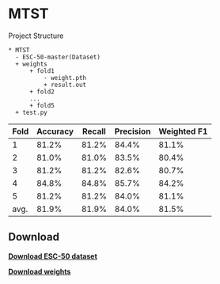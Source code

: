 # MTST

Project Structure

```
* MTST
  - ESC-50-master(Dataset)
  + weights
      + fold1
          - weight.pth
          + result.out
      + fold2
      ...
      + fold5
  + test.py
```

| Fold | Accuracy | Recall | Precision | Weighted F1 |
| ---  | ---      | ---    | ---       | ---         |
| 1    | 81.2%    | 81.2%  | 84.4%     | 81.1%       |
| 2    | 81.0%    | 81.0%  | 83.5%     | 80.4%       |
| 3    | 81.2%    | 81.2%  | 82.6%     | 80.7%       |
| 4    | 84.8%    | 84.8%  | 85.7%     | 84.2%       |
| 5    | 81.2%    | 81.2%  | 84.0%     | 81.1%       |
| avg. | 81.9%    | 81.9%  | 84.0%     | 81.5%       |

## Download
**[Download ESC-50 dataset](https://github.com/karolpiczak/ESC-50)** 

**[Download weights](https://drive.google.com/drive/folders/1erj81zy_5l4TJJbwz8afid2HuEEFZHHz?usp=sharing)**
